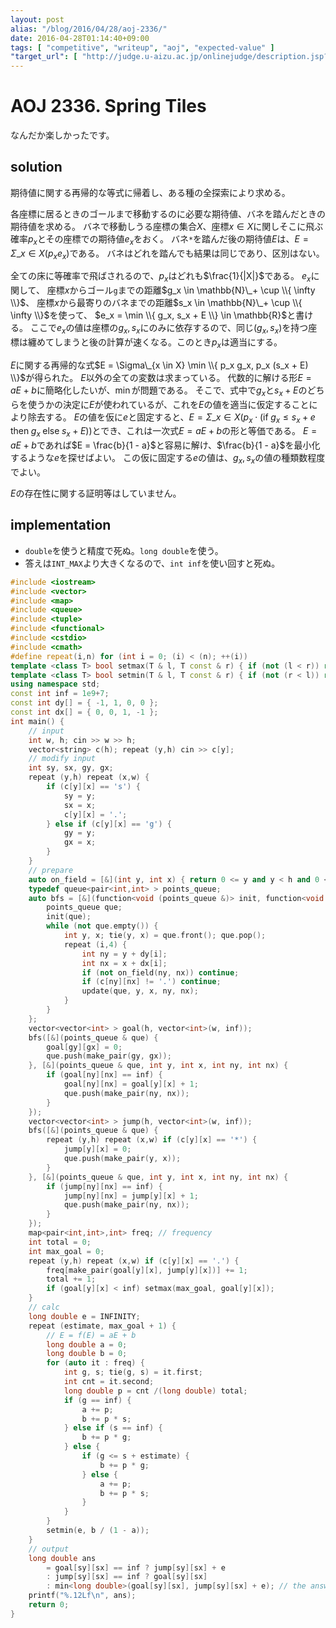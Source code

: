 ```yaml
---
layout: post
alias: "/blog/2016/04/28/aoj-2336/"
date: 2016-04-28T01:14:40+09:00
tags: [ "competitive", "writeup", "aoj", "expected-value" ]
"target_url": [ "http://judge.u-aizu.ac.jp/onlinejudge/description.jsp?id=2336" ]
---
```


# AOJ 2336. Spring Tiles

なんだか楽しかったです。

## solution

期待値に関する再帰的な等式に帰着し、ある種の全探索により求める。

各座標に居るときのゴールまで移動するのに必要な期待値、バネを踏んだときの期待値を求める。
バネで移動しうる座標の集合$X$、座標$x \in X$に関しそこに飛ぶ確率$p_x$とその座標での期待値$e_x$をおく。
バネ`*`を踏んだ後の期待値$E$は、$E = \Sigma\_{x \in X} (p_x e_x)$である。
バネはどれを踏んでも結果は同じであり、区別はない。

全ての床に等確率で飛ばされるので、$p_x$はどれも$\frac{1}{|X|}$である。
$e_x$に関して、
座標$x$からゴール`g`までの距離$g_x \in \mathbb{N}\_+ \cup \\{ \infty \\}$、
座標$x$から最寄りのバネまでの距離$s_x \in \mathbb{N}\_+ \cup \\{ \infty \\}$を使って、
$e_x = \min \\{ g_x, s_x + E \\} \in \mathbb{R}$と書ける。
ここで$e_x$の値は座標の$g_x, s_x$にのみに依存するので、同じ$(g_x, s_x)$を持つ座標は纏めてしまうと後の計算が速くなる。このとき$p_x$は適当にする。

$E$に関する再帰的な式$E = \Sigma\_{x \in X} \min \\{ p_x g_x, p_x (s_x + E) \\}$が得られた。
$E$以外の全ての変数は求まっている。
代数的に解ける形$E = a E + b$に簡略化したいが、$\min$が問題である。
そこで、式中で$g_x$と$s_x + E$のどちらを使うかの決定に$E$が使われているが、これを$E$の値を適当に仮定することにより除去する。
$E$の値を仮に$e$と固定すると、$E = \Sigma\_{x \in X} ( p_x \cdot ( \text{if}\; g_x \le s_x + e \;\text{then}\; g_x \;\text{else}\; s_x + E ) )$とでき、これは一次式$E = a E + b$の形と等価である。
$E = a E + b$であれば$E = \frac{b}{1 - a}$と容易に解け、$\frac{b}{1 - a}$を最小化するような$e$を探せばよい。
この仮に固定する$e$の値は、$g_x, s_x$の値の種類数程度でよい。

$E$の存在性に関する証明等はしていません。

## implementation

-   `double`を使うと精度で死ぬ。`long double`を使う。
-   答えは`INT_MAX`より大きくなるので、`int inf`を使い回すと死ぬ。

``` c++
#include <iostream>
#include <vector>
#include <map>
#include <queue>
#include <tuple>
#include <functional>
#include <cstdio>
#include <cmath>
#define repeat(i,n) for (int i = 0; (i) < (n); ++(i))
template <class T> bool setmax(T & l, T const & r) { if (not (l < r)) return false; l = r; return true; }
template <class T> bool setmin(T & l, T const & r) { if (not (r < l)) return false; l = r; return true; }
using namespace std;
const int inf = 1e9+7;
const int dy[] = { -1, 1, 0, 0 };
const int dx[] = { 0, 0, 1, -1 };
int main() {
    // input
    int w, h; cin >> w >> h;
    vector<string> c(h); repeat (y,h) cin >> c[y];
    // modify input
    int sy, sx, gy, gx;
    repeat (y,h) repeat (x,w) {
        if (c[y][x] == 's') {
            sy = y;
            sx = x;
            c[y][x] = '.';
        } else if (c[y][x] == 'g') {
            gy = y;
            gx = x;
        }
    }
    // prepare
    auto on_field = [&](int y, int x) { return 0 <= y and y < h and 0 <= x and x < w; };
    typedef queue<pair<int,int> > points_queue;
    auto bfs = [&](function<void (points_queue &)> init, function<void (points_queue &, int, int, int, int)> update) {
        points_queue que;
        init(que);
        while (not que.empty()) {
            int y, x; tie(y, x) = que.front(); que.pop();
            repeat (i,4) {
                int ny = y + dy[i];
                int nx = x + dx[i];
                if (not on_field(ny, nx)) continue;
                if (c[ny][nx] != '.') continue;
                update(que, y, x, ny, nx);
            }
        }
    };
    vector<vector<int> > goal(h, vector<int>(w, inf));
    bfs([&](points_queue & que) {
        goal[gy][gx] = 0;
        que.push(make_pair(gy, gx));
    }, [&](points_queue & que, int y, int x, int ny, int nx) {
        if (goal[ny][nx] == inf) {
            goal[ny][nx] = goal[y][x] + 1;
            que.push(make_pair(ny, nx));
        }
    });
    vector<vector<int> > jump(h, vector<int>(w, inf));
    bfs([&](points_queue & que) {
        repeat (y,h) repeat (x,w) if (c[y][x] == '*') {
            jump[y][x] = 0;
            que.push(make_pair(y, x));
        }
    }, [&](points_queue & que, int y, int x, int ny, int nx) {
        if (jump[ny][nx] == inf) {
            jump[ny][nx] = jump[y][x] + 1;
            que.push(make_pair(ny, nx));
        }
    });
    map<pair<int,int>,int> freq; // frequency
    int total = 0;
    int max_goal = 0;
    repeat (y,h) repeat (x,w) if (c[y][x] == '.') {
        freq[make_pair(goal[y][x], jump[y][x])] += 1;
        total += 1;
        if (goal[y][x] < inf) setmax(max_goal, goal[y][x]);
    }
    // calc
    long double e = INFINITY;
    repeat (estimate, max_goal + 1) {
        // E = f(E) = aE + b
        long double a = 0;
        long double b = 0;
        for (auto it : freq) {
            int g, s; tie(g, s) = it.first;
            int cnt = it.second;
            long double p = cnt /(long double) total;
            if (g == inf) {
                a += p;
                b += p * s;
            } else if (s == inf) {
                b += p * g;
            } else {
                if (g <= s + estimate) {
                    b += p * g;
                } else {
                    a += p;
                    b += p * s;
                }
            }
        }
        setmin(e, b / (1 - a));
    }
    // output
    long double ans
        = goal[sy][sx] == inf ? jump[sy][sx] + e
        : jump[sy][sx] == inf ? goal[sy][sx]
        : min<long double>(goal[sy][sx], jump[sy][sx] + e); // the answer can become grater than `int inf`, so conditional op. is required.
    printf("%.12Lf\n", ans);
    return 0;
}
```

